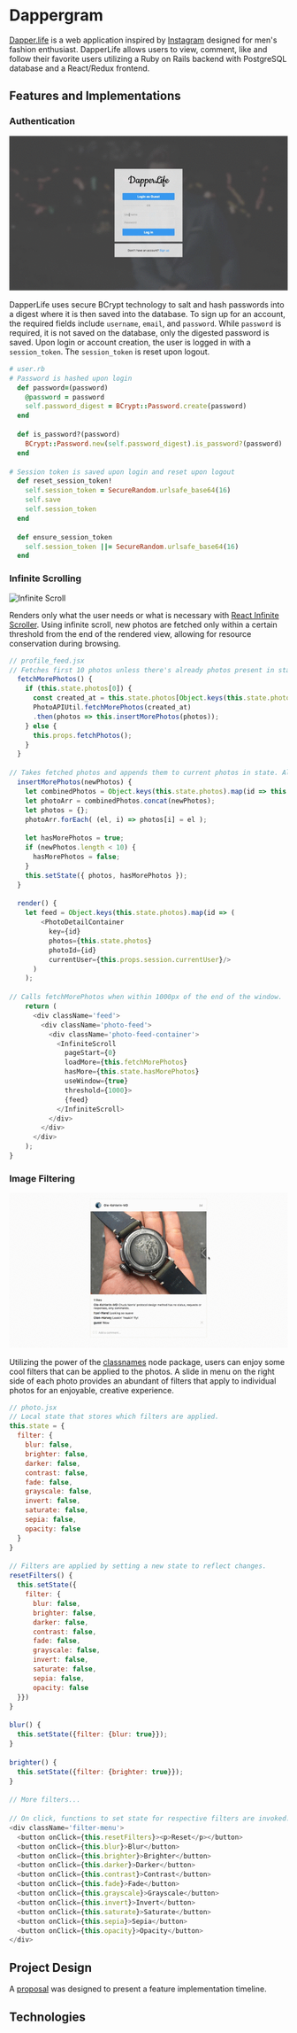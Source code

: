 # Dappergram

[Dapper.life][live link] is a web application inspired by [Instagram][instagram] designed for men's fashion enthusiast. DapperLife allows users to view, comment, like and follow their favorite users utilizing a Ruby on Rails backend with PostgreSQL database and a React/Redux frontend.

## Features and Implementations

### Authentication

![Login Demo][login]

DapperLife uses secure BCrypt technology to salt and hash passwords into a digest where it is then saved into the database. To sign up for an account, the required fields include `username`, `email`, and `password`. While `password` is required, it is not saved on the database, only the digested password is saved. Upon login or account creation, the user is logged in with a `session_token`. The `session_token` is reset upon logout.

```Ruby
# user.rb
# Password is hashed upon login
  def password=(password)
    @password = password
    self.password_digest = BCrypt::Password.create(password)
  end

  def is_password?(password)
    BCrypt::Password.new(self.password_digest).is_password?(password)
  end

# Session token is saved upon login and reset upon logout
  def reset_session_token!
    self.session_token = SecureRandom.urlsafe_base64(16)
    self.save
    self.session_token
  end

  def ensure_session_token
    self.session_token ||= SecureRandom.urlsafe_base64(16)
  end
```

### Infinite Scrolling

![Infinite Scroll][infinite]

Renders only what the user needs or what is necessary with [React Infinite Scroller][infinite scroller]. Using infinite scroll, new photos are fetched only within a certain threshold from the end of the rendered view, allowing for resource conservation during browsing.

```js
// profile_feed.jsx
// Fetches first 10 photos unless there's already photos present in state, in which case, the next 10 is fetched.
  fetchMorePhotos() {
    if (this.state.photos[0]) {
      const created_at = this.state.photos[Object.keys(this.state.photos).length  - 1].created_at;
      PhotoAPIUtil.fetchMorePhotos(created_at)
      .then(photos => this.insertMorePhotos(photos));
    } else {
      this.props.fetchPhotos();
    }
  }

// Takes fetched photos and appends them to current photos in state. Also tags state with boolean that indicates whether or not there's more photos to fetch
  insertMorePhotos(newPhotos) {
    let combinedPhotos = Object.keys(this.state.photos).map(id => this.state.photos[id]);
    let photoArr = combinedPhotos.concat(newPhotos);
    let photos = {};
    photoArr.forEach( (el, i) => photos[i] = el );

    let hasMorePhotos = true;
    if (newPhotos.length < 10) {
      hasMorePhotos = false;
    }
    this.setState({ photos, hasMorePhotos });
  }

  render() {
    let feed = Object.keys(this.state.photos).map(id => (
        <PhotoDetailContainer
          key={id}
          photos={this.state.photos}
          photoId={id}
          currentUser={this.props.session.currentUser}/>
      )
    );

// Calls fetchMorePhotos when within 1000px of the end of the window.
    return (
      <div className='feed'>
        <div className='photo-feed'>
          <div className='photo-feed-container'>
            <InfiniteScroll
              pageStart={0}
              loadMore={this.fetchMorePhotos}
              hasMore={this.state.hasMorePhotos}
              useWindow={true}
              threshold={1000}>
              {feed}
            </InfiniteScroll>
          </div>
        </div>
      </div>
    );
}
```

### Image Filtering

![Image Filter][image filter]

Utilizing the power of the [classnames][classnames] node package, users can enjoy some cool filters that can be applied to the photos. A slide in menu on the right side of each photo provides an abundant of filters that apply to individual photos for an enjoyable, creative experience.

```js
// photo.jsx
// Local state that stores which filters are applied.
this.state = {
  filter: {
    blur: false,
    brighter: false,
    darker: false,
    contrast: false,
    fade: false,
    grayscale: false,
    invert: false,
    saturate: false,
    sepia: false,
    opacity: false
  }
}

// Filters are applied by setting a new state to reflect changes.
resetFilters() {
  this.setState({
    filter: {
      blur: false,
      brighter: false,
      darker: false,
      contrast: false,
      fade: false,
      grayscale: false,
      invert: false,
      saturate: false,
      sepia: false,
      opacity: false
  }})
}

blur() {
  this.setState({filter: {blur: true}});
}

brighter() {
  this.setState({filter: {brighter: true}});
}

// More filters...

// On click, functions to set state for respective filters are invoked.
<div className='filter-menu'>
  <button onClick={this.resetFilters}><p>Reset</p></button>
  <button onClick={this.blur}>Blur</button>
  <button onClick={this.brighter}>Brighter</button>
  <button onClick={this.darker}>Darker</button>
  <button onClick={this.contrast}>Contrast</button>
  <button onClick={this.fade}>Fade</button>
  <button onClick={this.grayscale}>Grayscale</button>
  <button onClick={this.invert}>Invert</button>
  <button onClick={this.saturate}>Saturate</button>
  <button onClick={this.sepia}>Sepia</button>
  <button onClick={this.opacity}>Opacity</button>
</div>
```

## Project Design

A [proposal][proposal] was designed to present a feature implementation timeline.

## Technologies


[live link]: http://www.dapper.life/
[instagram]: https://www.instagram.com/
[login]: ./docs/images/login.gif
[infinite]: ./docs/images/infinite.gif
[infinite scroller]: https://github.com/CassetteRocks/react-infinite-scroller
[image filter]:./docs/images/filter.gif
[classnames]: https://github.com/JedWatson/classnames
[proposal]: ./docs/README.md
